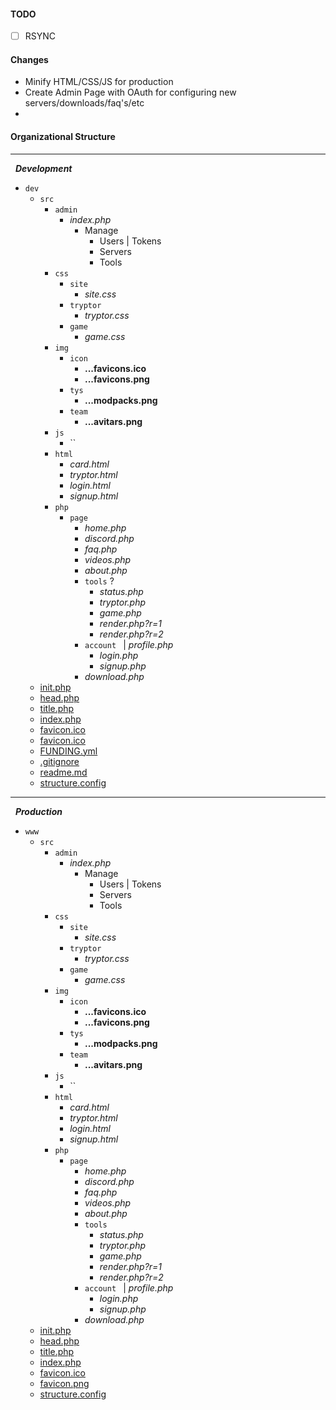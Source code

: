 #### TODO
- [ ] RSYNC

#### Changes
- Minify HTML/CSS/JS for production
- Create Admin Page with OAuth for configuring new servers/downloads/faq's/etc
- 

#### Organizational Structure

___
&nbsp; ___Development___<br>

- `dev`
  - `src`
    - `admin`
      - *index.php*
        - Manage
          - Users | Tokens
          - Servers
          - Tools
    - `css`
      - `site`
        - *site.css*
      - `tryptor`
        - *tryptor.css*
      - `game`
        - *game.css*
    - `img`
      - `icon`
        - **...favicons.ico**
        - **...favicons.png**
      - `tys`
        - **...modpacks.png**
      - `team`
        - **...avitars.png**
    - `js`
      - ``
    - `html`
      - *card.html*
      - *tryptor.html*
      - *login.html*
      - *signup.html*
    - `php`
      - `page`
        - *home.php*
        - *discord.php*
        - *faq.php*
        - *videos.php*
        - *about.php*
        - `tools` ?
          - *status.php*
          - *tryptor.php*
          - *game.php*
          - *render.php?r=1*
          - *render.php?r=2*
        - `account ` | *profile.php*
          - *login.php*
          - *signup.php*
        - *download.php*
  - [init.php](init.php)
  - [head.php](head.php)
  - [title.php](title.php)
  - [index.php](index.php)
  - [favicon.ico](favicon.ico)
  - [favicon.ico](favicon.png)
  - [FUNDING.yml](FUNDING.yml)
  - [.gitignore](.gitignore)
  - [readme.md](readme.md)
  - [structure.config](structure.config)

___
&nbsp; ___Production___<br>

- `www`
  - `src`
    - `admin`
      - *index.php*
        - Manage
          - Users | Tokens
          - Servers
          - Tools
    - `css`
      - `site`
        - *site.css*
      - `tryptor`
        - *tryptor.css*
      - `game`
        - *game.css*
    - `img`
      - `icon`
        - **...favicons.ico**
        - **...favicons.png**
      - `tys`
        - **...modpacks.png**
      - `team`
        - **...avitars.png**
    - `js`
      - ``
    - `html`
      - *card.html*
      - *tryptor.html*
      - *login.html*
      - *signup.html*
    - `php`
      - `page`
        - *home.php*
        - *discord.php*
        - *faq.php*
        - *videos.php*
        - *about.php*
        - `tools`
          - *status.php*
          - *tryptor.php*
          - *game.php*
          - *render.php?r=1*
          - *render.php?r=2*
        - `account ` | *profile.php*
          - *login.php*
          - *signup.php*
        - *download.php*
  - [init.php](init.php)
  - [head.php](head.php)
  - [title.php](title.php)
  - [index.php](index.php)
  - [favicon.ico](favicon.ico)
  - [favicon.png](favicon.png)
  - [structure.config](structure.config)
